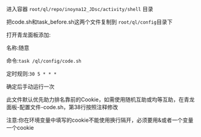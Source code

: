 进入容器 `root/ql/repo/inoyna12_JDsc/activity/shell` 目录

把code.sh和task_before.sh这两个文件复制到 `root/ql/config`目录下

打开青龙面板添加:

名称:随意

命令:`task /ql/config/code.sh`

定时规则:`30 5 * * *`

确定后手动运行一次


此文件默认优先助力排名靠前的Cookie，如需使用随机互助或均等互助，在青龙面板-配置文件-code.sh，第38行按照注释修改

注意:你在环境变量中填写的cookie不能使用换行隔开，必须要用&或者一个变量一个cookie
